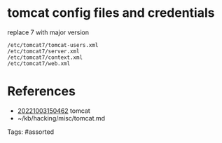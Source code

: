 # tomcat config files and credentials
replace 7 with major version
```
/etc/tomcat7/tomcat-users.xml
/etc/tomcat7/server.xml
/etc/tomcat7/context.xml
/etc/tomcat7/web.xml
```

# References
- [20221003150462](/zet/20221003150462/) tomcat
- ~/kb/hacking/misc/tomcat.md

Tags:
    #assorted

